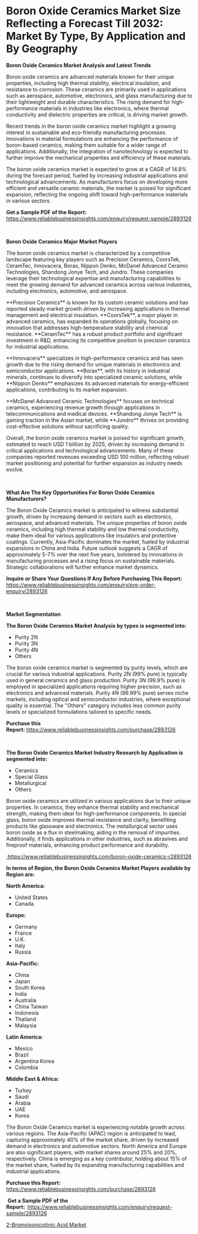 <p><h1>Boron Oxide Ceramics Market Size Reflecting a Forecast Till 2032: Market By Type, By Application and By Geography</h1></p><p><strong>Boron Oxide Ceramics Market Analysis and Latest Trends</strong></p>
<p><p>Boron oxide ceramics are advanced materials known for their unique properties, including high thermal stability, electrical insulation, and resistance to corrosion. These ceramics are primarily used in applications such as aerospace, automotive, electronics, and glass manufacturing due to their lightweight and durable characteristics. The rising demand for high-performance materials in industries like electronics, where thermal conductivity and dielectric properties are critical, is driving market growth.</p><p>Recent trends in the boron oxide ceramics market highlight a growing interest in sustainable and eco-friendly manufacturing processes. Innovations in material formulations are enhancing the performance of boron-based ceramics, making them suitable for a wider range of applications. Additionally, the integration of nanotechnology is expected to further improve the mechanical properties and efficiency of these materials.</p><p>The boron oxide ceramics market is expected to grow at a CAGR of 14.8% during the forecast period, fueled by increasing industrial applications and technological advancements. As manufacturers focus on developing more efficient and versatile ceramic materials, the market is poised for significant expansion, reflecting the ongoing shift toward high-performance materials in various sectors.</p></p>
<p><strong>Get a Sample PDF of the Report:&nbsp;</strong> <a href="https://www.reliablebusinessinsights.com/enquiry/request-sample/2893126?utm_campaign=3134&utm_medium=2&utm_source=Github&utm_content=ia&utm_term=15032025&utm_id=boron-oxide-ceramics">https://www.reliablebusinessinsights.com/enquiry/request-sample/2893126</a></p>
<p>&nbsp;</p>
<p><strong>Boron Oxide Ceramics Major Market Players</strong></p>
<p><p>The boron oxide ceramics market is characterized by a competitive landscape featuring key players such as Precision Ceramics, CoorsTek, CeramTec, Innovacera, Borax, Nippon Denko, McDanel Advanced Ceramic Technologies, Shandong Jonye Tech, and Jundro. These companies leverage their technological expertise and manufacturing capabilities to meet the growing demand for advanced ceramics across various industries, including electronics, automotive, and aerospace.</p><p>**Precision Ceramics** is known for its custom ceramic solutions and has reported steady market growth driven by increasing applications in thermal management and electrical insulation. **CoorsTek**, a major player in advanced ceramics, has expanded its operations globally, focusing on innovation that addresses high-temperature stability and chemical resistance. **CeramTec** has a robust product portfolio and significant investment in R&D, enhancing its competitive position in precision ceramics for industrial applications.</p><p>**Innovacera** specializes in high-performance ceramics and has seen growth due to the rising demand for unique materials in electronics and semiconductor applications. **Borax**, with its history in industrial minerals, continues to diversify into specialized ceramic solutions, while **Nippon Denko** emphasizes its advanced materials for energy-efficient applications, contributing to its market expansion.</p><p>**McDanel Advanced Ceramic Technologies** focuses on technical ceramics, experiencing revenue growth through applications in telecommunications and medical devices. **Shandong Jonye Tech** is gaining traction in the Asian market, while **Jundro** thrives on providing cost-effective solutions without sacrificing quality.</p><p>Overall, the boron oxide ceramics market is poised for significant growth, estimated to reach USD 1 billion by 2025, driven by increasing demand in critical applications and technological advancements. Many of these companies reported revenues exceeding USD 100 million, reflecting robust market positioning and potential for further expansion as industry needs evolve.</p></p>
<p>&nbsp;</p>
<p><strong>What Are The Key Opportunities For Boron Oxide Ceramics Manufacturers?</strong></p>
<p><p>The Boron Oxide Ceramics market is anticipated to witness substantial growth, driven by increasing demand in sectors such as electronics, aerospace, and advanced materials. The unique properties of boron oxide ceramics, including high thermal stability and low thermal conductivity, make them ideal for various applications like insulators and protective coatings. Currently, Asia-Pacific dominates the market, fueled by industrial expansions in China and India. Future outlook suggests a CAGR of approximately 5-7% over the next five years, bolstered by innovations in manufacturing processes and a rising focus on sustainable materials. Strategic collaborations will further enhance market dynamics.</p></p>
<p><strong>Inquire or Share Your Questions If Any Before Purchasing This Report:</strong> <a href="https://www.reliablebusinessinsights.com/enquiry/pre-order-enquiry/2893126?utm_campaign=3134&utm_medium=2&utm_source=Github&utm_content=ia&utm_term=15032025&utm_id=boron-oxide-ceramics">https://www.reliablebusinessinsights.com/enquiry/pre-order-enquiry/2893126</a></p>
<p>&nbsp;</p>
<p><strong>Market Segmentation</strong></p>
<p><strong>The Boron Oxide Ceramics Market Analysis by types is segmented into:</strong></p>
<p><ul><li>Purity 2N</li><li>Purity 3N</li><li>Purity 4N</li><li>Others</li></ul></p>
<p><p>The boron oxide ceramics market is segmented by purity levels, which are crucial for various industrial applications. Purity 2N (99% pure) is typically used in general ceramics and glass production. Purity 3N (99.9% pure) is employed in specialized applications requiring higher precision, such as electronics and advanced materials. Purity 4N (99.99% pure) serves niche markets, including optical and semiconductor industries, where exceptional quality is essential. The "Others" category includes less common purity levels or specialized formulations tailored to specific needs.</p></p>
<p><strong>Purchase this Report:&nbsp;</strong><a href="https://www.reliablebusinessinsights.com/purchase/2893126?utm_campaign=3134&utm_medium=2&utm_source=Github&utm_content=ia&utm_term=15032025&utm_id=boron-oxide-ceramics">https://www.reliablebusinessinsights.com/purchase/2893126</a></p>
<p>&nbsp;</p>
<p><strong>The Boron Oxide Ceramics Market Industry Research by Application is segmented into:</strong></p>
<p><ul><li>Ceramics</li><li>Special Glass</li><li>Metallurgical</li><li>Others</li></ul></p>
<p><p>Boron oxide ceramics are utilized in various applications due to their unique properties. In ceramics, they enhance thermal stability and mechanical strength, making them ideal for high-performance components. In special glass, boron oxide improves thermal resistance and clarity, benefiting products like glassware and electronics. The metallurgical sector uses boron oxide as a flux in steelmaking, aiding in the removal of impurities. Additionally, it finds applications in other industries, such as abrasives and fireproof materials, enhancing product performance and durability.</p></p>
<p><a href="https://www.reliablebusinessinsights.com/boron-oxide-ceramics-r2893126?utm_campaign=3134&utm_medium=2&utm_source=Github&utm_content=ia&utm_term=15032025&utm_id=boron-oxide-ceramics">&nbsp;https://www.reliablebusinessinsights.com/boron-oxide-ceramics-r2893126</a></p>
<p><strong>In terms of Region, the Boron Oxide Ceramics Market Players available by Region are:</strong></p>
<p>
    <p> <strong> North America: </strong>
        <ul>
            <li>United States</li>
            <li>Canada</li>
        </ul>
        </p> 
    <p> <strong> Europe: </strong>
        <ul>
            <li>Germany</li>
            <li>France</li>
            <li>U.K.</li>
            <li>Italy</li>
            <li>Russia</li>
        </ul>
        </p> 
    <p> <strong> Asia-Pacific: </strong>
        <ul>
            <li>China</li>
            <li>Japan</li>
            <li>South Korea</li>
            <li>India</li>
            <li>Australia</li>
            <li>China Taiwan</li>
            <li>Indonesia</li>
            <li>Thailand</li>
            <li>Malaysia</li>
        </ul>
        </p> 
    <p> <strong> Latin America: </strong>
        <ul>
            <li>Mexico</li>
            <li>Brazil</li>
            <li>Argentina Korea</li>
            <li>Colombia</li>
        </ul>
        </p> 
    <p> <strong> Middle East & Africa: </strong>
        <ul>
            <li>Turkey</li>
            <li>Saudi</li>
            <li>Arabia</li>
            <li>UAE</li>
            <li>Korea</li>
        </ul>
    </p>
    </p>
<p><p>The Boron Oxide Ceramics market is experiencing notable growth across various regions. The Asia-Pacific (APAC) region is anticipated to lead, capturing approximately 40% of the market share, driven by increased demand in electronics and automotive sectors. North America and Europe are also significant players, with market shares around 25% and 20%, respectively. China is emerging as a key contributor, holding about 15% of the market share, fueled by its expanding manufacturing capabilities and industrial applications.</p></p>
<p><strong>Purchase this Report: </strong><a href="https://www.reliablebusinessinsights.com/purchase/2893126?utm_campaign=3134&utm_medium=2&utm_source=Github&utm_content=ia&utm_term=15032025&utm_id=boron-oxide-ceramics">https://www.reliablebusinessinsights.com/purchase/2893126</a></p>
<p>&nbsp;<strong>Get a Sample PDF of the Report:&nbsp;&nbsp;</strong><a href="https://www.reliablebusinessinsights.com/enquiry/request-sample/2893126?utm_campaign=3134&utm_medium=2&utm_source=Github&utm_content=ia&utm_term=15032025&utm_id=boron-oxide-ceramics">https://www.reliablebusinessinsights.com/enquiry/request-sample/2893126</a></p>
<p><strong></strong></p>
<p><p><a href="https://github.com/djarixneoza/Market-Research-Report-List-1/blob/main/2-bromoisonicotinic-acid-market.md?utm_campaign=3134&utm_medium=2&utm_source=Github&utm_content=ia&utm_term=15032025&utm_id=boron-oxide-ceramics">2-Bromoisonicotinic Acid Market</a></p></p>